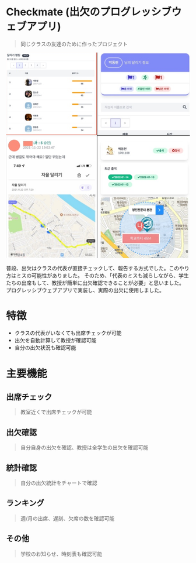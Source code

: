 # Checkmate (出欠のプログレッシブウェブアプリ)

> 同じクラスの友達のために作ったプロジェクト

![logo](./logo.png)

普段、出欠はクラスの代表が直接チェックして、報告する方式でした。このやり方はミスの可能性がありました。
そのため、「代表のミスも減らしながら、学生たちの出席もして、教授が簡単に出欠確認できることが必要」と思いました。
プログレッシブウェブアプリで実装し、実際の出欠に使用しました。

# 特徴

- クラスの代表がいなくても出席チェックが可能
- 出欠を自動計算して教授が確認可能
- 自分の出欠状況も確認可能

# 主要機能

## 出席チェック

> 教室近くで出席チェックが可能

## 出欠確認

> 自分自身の出欠を確認、教授は全学生の出欠を確認可能

## 統計確認

> 自分の出欠統計をチャートで確認

## ランキング

> 週/月の出席、遅刻、欠席の数を確認可能

## その他

> 学校のお知らせ、時刻表も確認可能
